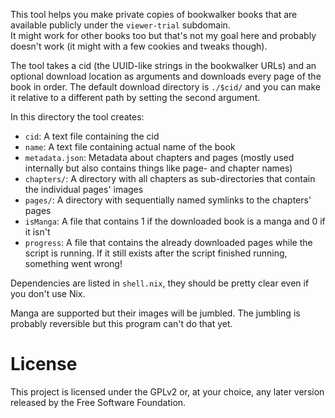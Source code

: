 This tool helps you make private copies of bookwalker books that are available publicly under the `viewer-trial` subdomain.  
It might work for other books too but that's not my goal here and probably doesn't work (it might with a few cookies and tweaks though).

The tool takes a cid (the UUID-like strings in the bookwalker URLs) and an optional download location as arguments and downloads every page of the book in order.
The default download directory is `./$cid/` and you can make it relative to a different path by setting the second argument.

In this directory the tool creates:

* `cid`: A text file containing the cid
* `name`: A text file containing actual name of the book
* `metadata.json`: Metadata about chapters and pages (mostly used internally but also contains things like page- and chapter names)
* `chapters/`: A directory with all chapters as sub-directories that contain the individual pages' images
* `pages/`: A directory with sequentially named symlinks to the chapters' pages
* `isManga`: A file that contains 1 if the downloaded book is a manga and 0 if it isn't
* `progress`: A file that contains the already downloaded pages while the script is running. If it still exists after the script finished running, something went wrong!

Dependencies are listed in `shell.nix`, they should be pretty clear even if you don't use Nix.

Manga are supported but their images will be jumbled. The jumbling is probably reversible but this program can't do that yet.

# License

This project is licensed under the GPLv2 or, at your choice, any later version released by the Free Software Foundation.
